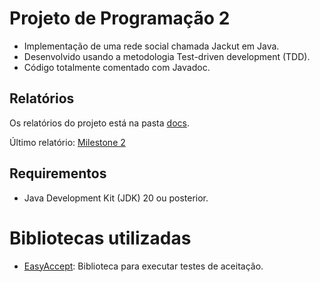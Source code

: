 # Projeto de Programação 2

- Implementação de uma rede social chamada Jackut em Java.
- Desenvolvido usando a metodologia Test-driven development (TDD).
- Código totalmente comentado com Javadoc.

## Relatórios

Os relatórios do projeto está na pasta [docs](./docs).

Último relatório: [Milestone 2](./docs/relatorio-milestone2.md)

## Requirementos

- Java Development Kit (JDK) 20 ou posterior.

# Bibliotecas utilizadas

- [EasyAccept](https://github.com/jpsauve/easyaccept): Biblioteca para executar testes de aceitação.
